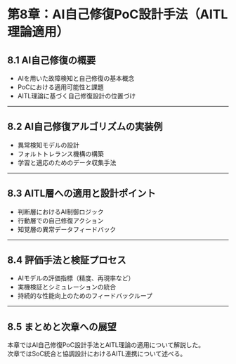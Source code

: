 # 第8章：AI自己修復PoC設計手法（AITL理論適用）

## 8.1 AI自己修復の概要

- AIを用いた故障検知と自己修復の基本概念  
- PoCにおける適用可能性と課題  
- AITL理論に基づく自己修復設計の位置づけ

---

## 8.2 AI自己修復アルゴリズムの実装例

- 異常検知モデルの設計  
- フォルトトレランス機構の構築  
- 学習と適応のためのデータ収集手法

---

## 8.3 AITL層への適用と設計ポイント

- 判断層におけるAI制御ロジック  
- 行動層での自己修復アクション  
- 知覚層の異常データフィードバック

---

## 8.4 評価手法と検証プロセス

- AIモデルの評価指標（精度、再現率など）  
- 実機検証とシミュレーションの統合  
- 持続的な性能向上のためのフィードバックループ

---

## 8.5 まとめと次章への展望

本章ではAI自己修復PoC設計手法とAITL理論の適用について解説した。  
次章ではSoC統合と協調設計におけるAITL連携について述べる。

